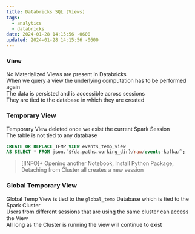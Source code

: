 ```yaml
---
title: Databricks SQL (Views)
tags:
  - analytics
  - databricks
date: 2024-01-28 14:15:56 -0600
updated: 2024-01-28 14:15:56 -0600
---
```


### View

No Materialized Views are present in Databricks  
When we query a view the underlying computation has to be performed again  
The data is persisted and is accessible across sessions  
They are tied to the database in which they are created

### Temporary View

Temporary View deleted once we exist the current Spark Session  
The table is not tied to any database

````sql
CREATE OR REPLACE TEMP VIEW events_temp_view
AS SELECT * FROM json.`${da.paths.working_dir}/raw/events-kafka/`;
````

 > [!INFO]+
 > Opening another Notebook, Install Python Package, Detaching from Cluster all creates a new session

### Global Temporary View

Global Temp View is tied to the `global_temp` Database which is tied to the Spark Cluster  
Users from different sessions that are using the same cluster can access the View  
All long as the Cluster is running the view will continue to exist
